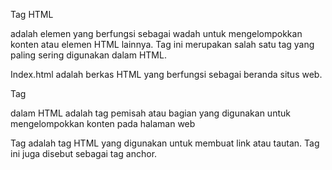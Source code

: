 Tag HTML <div> adalah elemen yang berfungsi sebagai wadah untuk mengelompokkan konten atau elemen HTML lainnya. Tag ini merupakan salah satu tag yang paling sering digunakan dalam HTML.

Index.html adalah berkas HTML yang berfungsi sebagai beranda situs web.

Tag <div> dalam HTML adalah tag pemisah atau bagian yang digunakan untuk mengelompokkan konten pada halaman web

Tag <a> adalah tag HTML yang digunakan untuk membuat link atau tautan. Tag ini juga disebut sebagai tag anchor.

